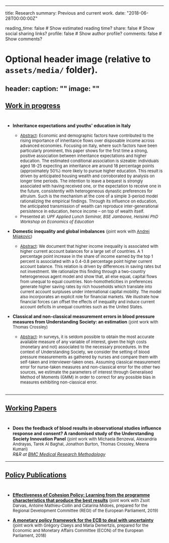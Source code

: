 ---
title: Research
summary: Previous and current work.
date: "2018-06-28T00:00:00Z"

reading_time: false  # Show estimated reading time?
share: false  # Show social sharing links?
profile: false  # Show author profile?
comments: false  # Show comments?

# Optional header image (relative to `assets/media/` folder).
header:
  caption: ""
  image: ""
----------------
## <ins>Work in progress</ins><br/><br/>
- **Inheritance expectations and youths' education in Italy** 
  - <font size="-1"> <ins>Abstract</ins>: Economic and demographic factors have contributed to the rising importance of inheritance flows over disposable income across advanced economies. Focusing on Italy, where such factors have been particularly prominent, this paper shows for the first time a strong, positive association between inheritance expectations and higher education. The estimated conditional association is sizeable: individuals aged 18-25 expecting an inheritance are around 18 percentage points (approximately 50\%) more likely to pursue higher education. This result is driven by anticipated housing wealth and corroborated by analysis on longer time periods. The intention to leave a bequest is strongly associated with having received one, or the expectation to receive one in the future, consistently with heterogeneous dynastic preferences for altruism. Such is the mechanism at the core of a simple 3-period model rationalizing the empirical findings. Through its influence on education, the anticipated transmission of wealth can reproduce inter-generational persistence in education, hence income – on top of wealth itself.
  - Presented at: *UPF Applied Lunch Seminar, BSE Jamboree, Helsinki PhD Workshop on Economics of Education*</font>


- **Domestic inequality and global imbalances** <font size="-1">  (joint work with [Andrej Mijakovic](https://andrejmijakovic.github.io)) 
  - <ins>Abstract</ins>: We document that higher income inequality is associated with higher current account balances for a large set of countries. A 1 percentage point increase in the share of income earned by the top 1 percent is associated with a 0.4-0.8 percentage point higher current account balance. This relation is driven by differences in saving rates but not investment. We rationalize this finding through a two-country heterogeneous agent model and show that, all else equal, capital flows from unequal to equal countries. Non-homotheticities in preferences generate higher saving rates by rich households which translate into current account surpluses under international capital mobility. The model also incorporates an explicit role for financial markets. We illustrate how financial forces can offset the effects of inequality and induce current account deficits in unequal countries such as the United States. </font>


- **Classical and non-classical measurement errors in blood pressure measures from Understanding Society: an estimation** <font size="-1">  (joint work with Thomas Crossley) 
  - <ins>Abstract</ins>: In surveys, it is seldom possible to obtain the most accurate available measure of any variable of interest, given the high costs (monetary and not) associated to the necessary procedures. In the context of Understanding Society, we consider the setting of blood pressure measurements as gathered by nurses and compare them with self-taken and interviewer-taken ones. Assuming classical measurement error for nurse-taken measures and non-classical error for the other two sources, we estimate the parameters of interest through Generalised Method of Moments (GMM) in order to correct for any possible bias in measures exhibiting non-classical error.</font> <br/><br/>
----------------

## <ins>Working Papers</ins><br/><br/>
- **Does the feedback of blood results in observational studies influence response and consent? A randomised study of the Understanding Society Innovation Panel** <font size="-1"> (joint work with Michaela Benzeval, Alexandria Andrayas, Tarek Al Baghal, Jonathon Burton, Thomas Crossley, Meena Kumari) </font> \
*R&R at [BMC Medical Research Methodology](https://bmcmedresmethodol.biomedcentral.com/)* 

-------------

## <ins>Policy Publications</ins><br/><br/>
- [**Effectiveness of Cohesion Policy: Learning from the programme characteristics that produce the best results**](https://www.bruegel.org/2019/06/effectiveness-of-cohesion-policy-learning-from-the-project-characteristics-that-produce-the-best-results-2/) <font size="-1"> (joint work with Zsolt Darvas, Antoine Mathieu-Collin and Catarina Midoes, prepared for the Regional Development Committee (REGI) of the European Parliament, 2019) </font>

- [**A monetary policy framework for the ECB to deal with uncertainty**](https://www.bruegel.org/2018/11/a-monetary-policy-framework-for-the-european-central-bank-to-deal-with-uncertainty/) <font size="-1"> (joint work with Grégory Claeys and Maria Demertzis, prepared for the Economic and Monetary Affairs Committee (ECON) of the European Parliament, 2018) </font>

